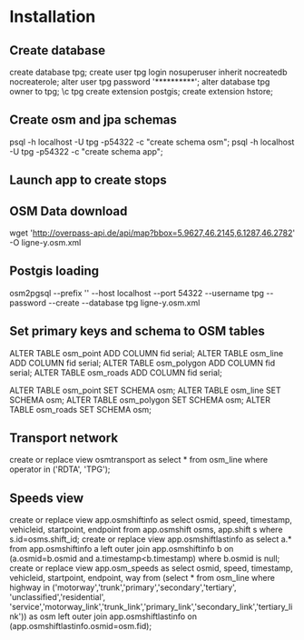 Installation
=============

Create database
---------------------

create database tpg;
create user tpg login nosuperuser inherit nocreatedb nocreaterole;
alter user tpg password '**********';
alter database tpg owner to tpg;
\c tpg
create extension postgis;
create extension hstore;

Create osm and jpa schemas
----------------------------------------

psql -h localhost -U tpg -p54322 -c "create schema osm"; 
psql -h localhost -U tpg -p54322 -c "create schema app";

Launch app to create stops
----------------------------

OSM Data download
--------------------

wget 'http://overpass-api.de/api/map?bbox=5.9627,46.2145,6.1287,46.2782' -O ligne-y.osm.xml

Postgis loading
--------------------

osm2pgsql --prefix '' --host localhost --port 54322 --username tpg --password --create --database tpg ligne-y.osm.xml

Set primary keys and schema to OSM tables
-----------------------------------------

ALTER TABLE osm_point ADD COLUMN fid serial;
ALTER TABLE osm_line ADD COLUMN fid serial;
ALTER TABLE osm_polygon ADD COLUMN fid serial;
ALTER TABLE osm_roads ADD COLUMN fid serial;

ALTER TABLE osm_point SET SCHEMA osm;
ALTER TABLE osm_line SET SCHEMA osm;
ALTER TABLE osm_polygon SET SCHEMA osm;
ALTER TABLE osm_roads SET SCHEMA osm;

Transport network
-------------------

create or replace view osmtransport as select * from osm_line where operator in ('RDTA', 'TPG');

Speeds view
----------------

create or replace view app.osmshiftinfo as select osmid, speed, timestamp, vehicleid, startpoint, endpoint from app.osmshift osms, app.shift s where s.id=osms.shift_id;
create or replace view app.osmshiftlastinfo as select a.* from app.osmshiftinfo a left outer join app.osmshiftinfo b on (a.osmid=b.osmid and a.timestamp<b.timestamp) where b.osmid is null;
create or replace view app.osm_speeds as 
	select osmid, speed, timestamp, vehicleid, startpoint, endpoint, way 
		from (select * from osm_line 
			where highway in ('motorway','trunk','primary','secondary','tertiary', 'unclassified','residential',
					'service','motorway_link','trunk_link','primary_link','secondary_link','tertiary_link')) as osm
		left outer join app.osmshiftlastinfo 
		on (app.osmshiftlastinfo.osmid=osm.fid);
